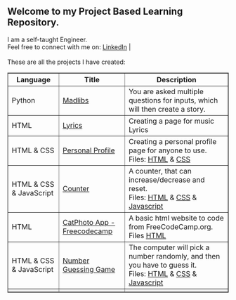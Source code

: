 ## Welcome to my Project Based Learning Repository.
I am a self-taught Engineer.<br>
Feel free to connect with me on: <a href="https://www.linkedin.com/in/hidhavaldesai/">LinkedIn</a> |
<br><br>
These are all the projects I have created: <br>
<table border="1">
    <tr>
        <th>Language</th>
        <th>Title</th>
        <th>Description</th>
    </tr>
        <tr>
        <td>Python</td>
        <td><a href="./python-projects/madlibs-game.py">Madlibs</a></td>
        <td>You are asked multiple questions for inputs, which will then create a story.</td>
        </tr>
        <tr>
        <td>HTML</td>
        <td><a href="./html-css-javascript-projects/lyrics.html">Lyrics</a></td>
        <td>Creating a page for music Lyrics</td>
        </tr>
        <tr>
        <td>HTML & CSS</td>
        <td><a href="./html-css-javascript-projects/personal_profile.html">Personal Profile</a></td>
        <td>Creating a personal profile page for anyone to use.<br> Files: <a href="./html-css-javascript-projects/personal_profile.html">HTML</a> & <a href="./html-css-javascript-projects/personal_profile.css">CSS</td>
        </tr>
        <tr>
        <td>HTML & CSS & JavaScript</td>
        <td><a href="./html-css-javascript-projects/counter.html">Counter</a></td>
        <td>A counter, that can increase/decrease and reset.<br> Files: <a href="./html-css-javascript-projects/counter.html">HTML</a> & <a href="./html-css-javascript-projects/counter.css">CSS</a> & <a href="/html-css-javascript-projects/counter.js">Javascript</a></td>
        </tr>
        <tr>
        <td>HTML</td>
        <td><a href="./html-css-javascript-projects/freecodecamp_cat_photo_app.html">CatPhoto App - Freecodecamp</a></td>
        <td>A basic html website to code from FreeCodeCamp.org.<br> Files <a href="./html-css-javascript-projects/freecodecamp_cat_photo_app.html">HTML</a></td>
        </tr>
        <tr>
        <td>HTML & CSS & JavaScript</td>
        <td><a href="./html-css-javascript-projects/number-guessing-game.html">Number Guessing Game</a></td>
        <td>The computer will pick a number randomly, and then you have to guess it. <br> Files: <a href="./html-css-javascript-projects/number-guessing-game.html">HTML</a> & <a href="./html-css-javascript-projects/number-guessing-game.css">CSS</a> & <a href="./html-css-javascript-projects/number-guessing-game.js">Javascript</a></td>
        </tr>
        <tr>
        <td></td>
        <td></td>
        <td></td>
        </tr>
</table>